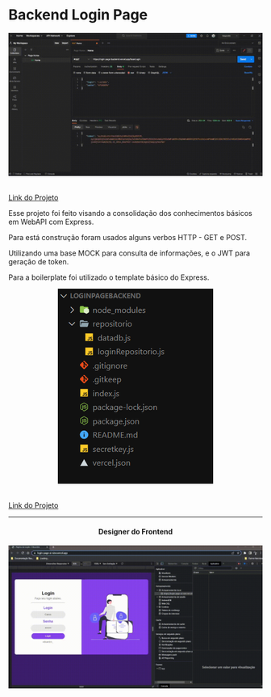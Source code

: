 # Backend Login Page

<div style="width: 100%;" align="center">
    <img src="./img/teste.gif" alt="Gif do Projeto"><br><br>
</div>

<a href="https://login-page-backend.vercel.app/" target=”_blank”>Link do Projeto</a>

<p>Esse projeto foi feito visando a consolidação dos conhecimentos básicos em WebAPI com Express.</p>

<p>Para está construção foram usados alguns verbos HTTP - GET e POST.</p>

<p>Utilizando uma base MOCK para consulta de informações, e o JWT para geração de token.</p>

<p>Para a boilerplate foi utilizado o template básico do Express.</p>

<div style="width: 100%;" align="center">
    <img src="./img/organizaçãoBackend.png" alt="Imagem do Projeto"><br><br>
</div>

<a href="https://login-page-backend.vercel.app/" target=”_blank”>Link do Projeto</a>
<hr>

<div style="width: 100%; text-align: center;" align="center">
    <h4>Designer do Frontend</h4>
    <img src="./img/testeFront.gif" alt="Designer">
</div>

